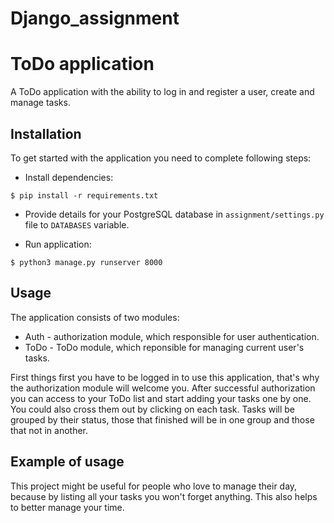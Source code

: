 # Django_assignment
# ToDo application

A ToDo application with the ability to log in and register a user, create and manage tasks.

## Installation

To get started with the application you need to complete following steps:

- Install dependencies:

```shell
$ pip install -r requirements.txt
```

- Provide details for your PostgreSQL database in `assignment/settings.py` file to `DATABASES` variable.

- Run application:

```shell
$ python3 manage.py runserver 8000
```

## Usage

The application consists of two modules:

- Auth - authorization module, which responsible for user authentication.
- ToDo - ToDo module, which reponsible for managing current user's tasks.

First things first you have to be logged in to use this application, that's why the authorization module will welcome you. After successful authorization you can access to your ToDo list and start adding your tasks one by one. You could also cross them out by clicking on each task. Tasks will be grouped by their status, those that finished will be in one group and those that not in another.

## Example of usage

This project might be useful for people who love to manage their day, because by listing all your tasks you won't forget anything. This also helps to better manage your time.
